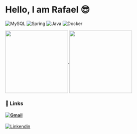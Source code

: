 # Hello, I am Rafael 😎

 ![MySQL](https://img.shields.io/badge/mysql-4479A1.svg?style=for-the-badge&logo=mysql&logoColor=white)
 ![Spring](https://img.shields.io/badge/spring-%236DB33F.svg?style=for-the-badge&logo=spring&logoColor=white)
 ![Java](https://img.shields.io/badge/java-%23ED8B00.svg?style=for-the-badge&logo=openjdk&logoColor=white)
 ![Docker](https://img.shields.io/badge/docker-%230db7ed.svg?style=for-the-badge&logo=docker&logoColor=white)

<a href="https://github.com/bat333">
  <img height=200 align="center" src="https://github-readme-stats.vercel.app/api?username=bat333" />
</a>
<a href="https://github.com/bat333">
  <img height=200 align="center" src="https://github-readme-stats.vercel.app/api/top-langs?username=bat333&layout=compact&langs_count=8&card_width=320" />
</a>
  
### 📌 Links
#### [![Gmail](https://img.shields.io/badge/Gmail-D14836?style=for-the-badge&logo=gmail&logoColor=white)](mailto:rafaelolivais09@gmail.com)
[![Linkendin](https://img.shields.io/badge/LinkedIn-0077B5?style=for-the-badge&logo=linkedin&logoColor=white)](https://www.linkedin.com/in/rafael-alves-oliveira1/)

